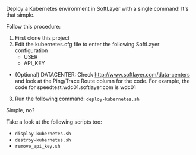 Deploy a Kubernetes environment in SoftLayer with a single command! It's that simple.

Follow this procedure:

1. First clone this project
2. Edit the kubernetes.cfg file to enter the following SoftLayer configuration
   * USER
   * API_KEY
* (Optional) DATACENTER: Check http://www.softlayer.com/data-centers and look at the Ping/Trace Route column for the code. For example, the code for speedtest.wdc01.softlayer.com is wdc01
3. Run the following command:
`deploy-kubernetes.sh`

Simple, no?

Take a look at the following scripts too:

* `display-kubernetes.sh`
* `destroy-kubernetes.sh`
* `remove_api_key.sh`
